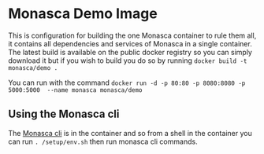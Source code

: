 # Monasca Demo Image

This is configuration for building the one Monasca container to rule them all, it contains all dependencies and services of Monasca
in a single container. The latest build is available on the public docker registry so you can simply download it but if you wish to build
you do so by running `docker build -t monasca/demo .`

You can run with the command `docker run -d -p 80:80 -p 8080:8080 -p 5000:5000  --name monasca monasca/demo`

## Using the Monasca cli
The [Monasca cli](https://github.com/stackforge/python-monascaclient) is in the container and so from a shell in the container you can run `. /setup/env.sh` then run monasca cli commands.
